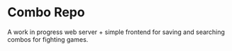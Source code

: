 # Combo Repo

A work in progress web server + simple frontend for saving and searching combos for fighting games.